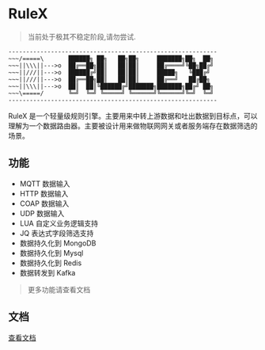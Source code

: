 # RuleX
> 当前处于极其不稳定阶段,请勿尝试.

```
-----------------------------------------------------------
~~~/=====\       ██████╗ ██╗   ██╗██╗     ███████╗██╗  ██╗
~~~||\\\||--->o  ██╔══██╗██║   ██║██║     ██╔════╝╚██╗██╔╝
~~~||///||--->o  ██████╔╝██║   ██║██║     █████╗   ╚███╔╝ 
~~~||///||--->o  ██╔══██╗██║   ██║██║     ██╔══╝   ██╔██╗ 
~~~||\\\||--->o  ██║  ██║╚██████╔╝███████╗███████╗██╔╝ ██╗
~~~\=====/       ╚═╝  ╚═╝ ╚═════╝ ╚══════╝╚══════╝╚═╝  ╚═╝
-----------------------------------------------------------
```
RuleX 是一个轻量级规则引擎。主要用来中转上游数据和吐出数据到目标点，可以理解为一个数据路由器。主要被设计用来做物联网网关或者服务端存在数据筛选的场景。
## 功能
- MQTT 数据输入
- HTTP 数据输入
- COAP 数据输入
- UDP 数据输入
- LUA 自定义业务逻辑支持
- JQ 表达式字段筛选支持
- 数据持久化到 MongoDB
- 数据持久化到 Mysql
- 数据持久化到 Redis
- 数据转发到 Kafka

> 更多功能请查看文档

## 文档
<a href="https://wwhai.github.io/rulex_doc_html/inde core.html">查看文档</a>
